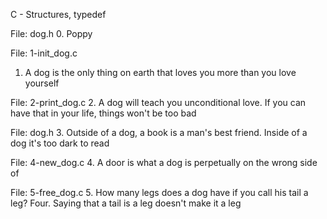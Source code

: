 C - Structures, typedef

File: dog.h
0. Poppy


File: 1-init_dog.c
1. A dog is the only thing on earth that loves you more than you love yourself


File: 2-print_dog.c
2. A dog will teach you unconditional love. If you can have that in your life, things won't be too bad


File: dog.h
3. Outside of a dog, a book is a man's best friend. Inside of a dog it's too dark to read


File: 4-new_dog.c
4. A door is what a dog is perpetually on the wrong side of


File: 5-free_dog.c
5. How many legs does a dog have if you call his tail a leg? Four. Saying that a tail is a leg doesn't make it a leg


